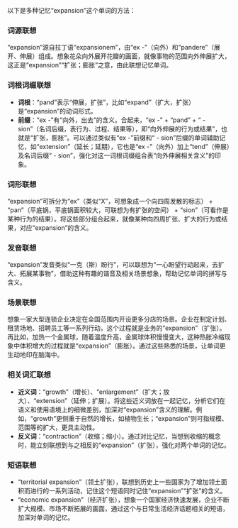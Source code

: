 以下是多种记忆“expansion”这个单词的方法：

### 词源联想
“expansion”源自拉丁语“expansionem”，由“ex -”（向外）和“pandere”（展开、伸展）组成。想象花朵向外展开花瓣的画面，就像事物的范围向外伸展扩大，这正是“expansion”“扩张；膨胀”之意，由此联想记忆单词。

### 词根词缀联想
 - **词根**：“pand”表示“伸展，扩张”，比如“expand”（扩大，扩张）是“expansion”的动词形式。
 - **前缀**：“ex -”有“向外，出去”的含义。合起来，“ex -” + “pand” + “ - sion”（名词后缀，表行为、过程、结果等），即“向外伸展的行为或结果”，也就是“扩张，膨胀”。可以通过类似有“ex -”前缀和“ - sion”后缀的单词辅助记忆，如“extension”（延长；延期），它也是“ex -”（向外）加上“tend”（伸展）及名词后缀“ - sion”，强化对这一词根词缀组合表“向外伸展相关含义”的印象。

### 词形联想
“expansion”可拆分为“ex”（类似“X”，可想象成一个向四周发散的标志） + “pan”（平底锅，平底锅面积较大，可联想为有扩张的空间） + “sion”（可看作是某种行为的结果）。将这些部分组合起来，就像某种向四周扩张、扩大的行为或结果，对应“expansion”的含义。

### 发音联想
“expansion”发音类似“一克（斯）盼行”，可以联想为“一心盼望行动起来，去扩大、拓展某事物”，借助这种有趣的谐音及相关场景想象，帮助记忆单词的拼写与含义。

### 场景联想
想象一家大型连锁企业决定在全国范围内开设更多分店的场景。企业在制定计划、租赁场地、招聘员工等一系列行动，这个过程就是业务的“expansion”（扩张）。再比如，加热一个金属球，随着温度升高，金属球体积慢慢变大，这种热胀冷缩现象中体积增大的过程就是“expansion”（膨胀）。通过这些熟悉的场景，让单词更生动地印在脑海中。

### 相关词汇联想
 - **近义词**：“growth”（增长）、“enlargement”（扩大；放大）、“extension”（延伸；扩展）。将这些近义词放在一起记忆，分析它们在语义和使用语境上的细微差别，加深对“expansion”含义的理解。例如，“growth”更侧重于自然的增长，如植物生长；“expansion”则可指规模、范围等的扩大，更具主动性。
 - **反义词**：“contraction”（收缩；缩小）。通过对比记忆，当想到收缩的概念时，能立刻联想到与之相反的“expansion”（扩张），强化对两个单词的记忆。

### 短语联想
 - “territorial expansion”（领土扩张），联想到历史上一些国家为了增加领土面积而进行的一系列活动，记住这个短语同时记住“expansion”“扩张”的含义。
 - “economic expansion”（经济扩张），想象一个国家经济快速发展，企业不断扩大规模、市场不断拓展的画面，通过这个与日常生活经济话题相关的短语，加深对单词的记忆。 